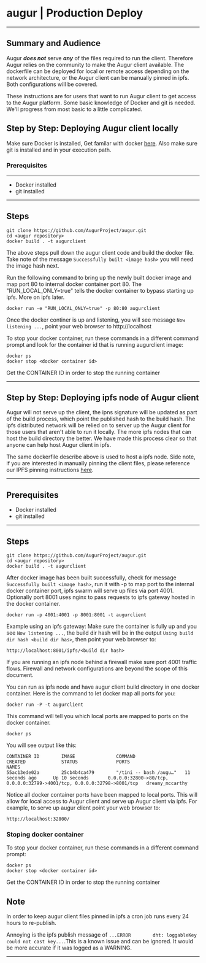 # augur | Production Deploy

---
## Summary and Audience

Augur **_does not_** serve **_any_** of the files required to run the client. Therefore Augur relies on the community to make the Augur client available. The dockerfile can be deployed for local or remote access depending on the network architecture, or the Augur client can be manually pinned in ipfs. Both configurations will be covered.

These instructions are for users that want to run Augur client to get access to the Augur platform. Some basic knowledge of Docker and git is needed. We'll progress from most basic to a little complicated.

## Step by Step: Deploying Augur client locally

Make sure Docker is installed, Get familar with docker [here](https://docs.docker.com/docker-hub/official_repos/).
Also make sure git is installed and in your execution path.

### Prerequisites
---
* Docker installed
* git installed
---
## Steps

    git clone https://github.com/AugurProject/augur.git
    cd <augur repository>
    docker build . -t augurclient

The above steps pull down the augur client code and build the docker file. Take note of the message `Successfully built <image hash>` you will need the image hash next.

Run the following command to bring up the newly built docker image and map port 80 to internal docker container port 80. The "RUN_LOCAL_ONLY=true" tells the docker container to bypass starting up ipfs. More on ipfs later.

    docker run -e "RUN_LOCAL_ONLY=true" -p 80:80 augurclient 

Once the docker continer is up and listening, you will see message `Now listening ...`, point your web browser to http://localhost

To stop your docker container, run these commands in a different command prompt and look for the container id that is running augurclient image:

    docker ps
    docker stop <docker container id>

Get the CONTAINER ID in order to stop the running container

---


## Step by Step: Deploying ipfs node of Augur client

Augur will not serve up the client, the ipns signature will be updated as part of the build process, which point the published hash to the build hash. The ipfs distributed network will be relied on to server up the Augur client for those users that aren't able to run it locally. The more ipfs nodes that can host the build directory the better. We have made this process clear so that anyone can help host Augur client in ipfs.

The same dockerfile describe above is used to host a ipfs node. Side note, if you are interested in manually pinning the client files, please reference our IPFS pinning instructions [here](./ipfs-configuration.md).

---

## Prerequisites

* Docker installed
* git installed

---

## Steps

    git clone https://github.com/AugurProject/augur.git
    cd <augur repository>
    docker build . -t augurclient

After docker image has been built successfully, check for message `Successfully built <image hash>`, run it with -p to map port to the internal docker container port, ipfs swarm will serve up files via port 4001. Optionally port 8001 uses nginx to pass requests to ipfs gateway hosted in the docker container. 

    docker run -p 4001:4001 -p 8001:8001 -t augurclient

Example using an ipfs gateway: Make sure the container is fully up and you see `Now listening ...`, the build dir hash will be in the output `Using build dir hash <build dir has>`, then point your web browser to:

    http://localhost:8001/ipfs/<build dir hash>

If you are running an ipfs node behind a firewall make sure port 4001 traffic flows. Firewall and network configurations are beyond the scope of this document.

You can run as ipfs node and have augur client build directory in one docker container. Here is the command to let docker map all ports for you:

    docker run -P -t augurclient

This command will tell you which local ports are mapped to ports on the docker container.

    docker ps

You will see output like this:

    CONTAINER ID        IMAGE               COMMAND                  CREATED             STATUS              PORTS                                                                     NAMES
    55ac13ede02a        25cb4b4ca479        "/tini -- bash /augu…"   11 seconds ago      Up 10 seconds       0.0.0.0:32800->80/tcp, 0.0.0.0:32799->4001/tcp, 0.0.0.0:32798->8001/tcp   dreamy_mccarthy

Notice all docker container ports have been mapped to local ports. This will allow for local access to Augur client and serve up Augur client via ipfs. For example, to serve up augur client point your web browser to:

    http://localhost:32800/

### Stoping docker container
To stop your docker container, run these commands in a different command prompt:

    docker ps
    docker stop <docker container id>

Get the CONTAINER ID in order to stop the running container

## Note

In order to keep augur client files pinned in ipfs a cron job runs every 24 hours to re-publish. 

Annoying is the ipfs publish message of `...ERROR        dht: loggableKey could not cast key...`.This is a known issue and can be ignored. It would be more accurate if it was logged as a WARNING.

---
